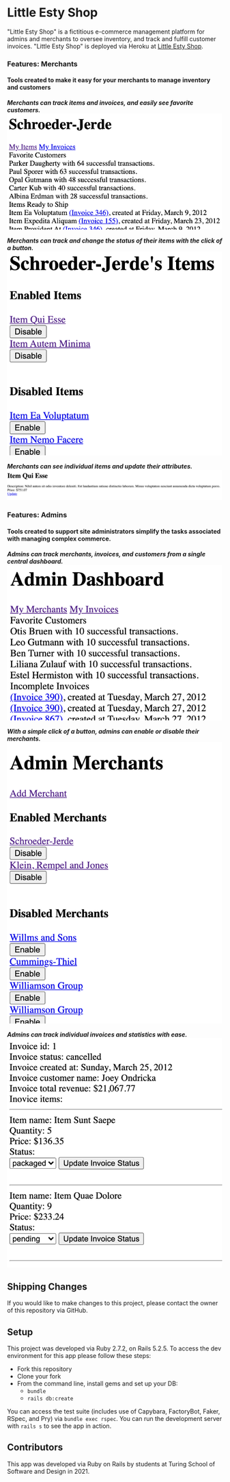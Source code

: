 # Little Esty Shop

"Little Esty Shop" is a fictitious e-commerce management platform for admins and merchants to oversee inventory, and track and fulfill customer invoices. "Little Esty Shop" is deployed via Heroku at [Little Esty Shop](https://rocky-tundra-78096.herokuapp.com/).

### Features: Merchants
#### Tools created to make it easy for your merchants to manage inventory and customers
**_Merchants can track items and invoices, and easily see favorite customers._**\
![Merchant Show Page](/app/assets/images/merchant_show.png)

**_Merchants can track and change the status of their items with the click of a button._**\
![Merchant Items Page](/app/assets/images/merchant_items_show.png)

**_Merchants can see individual items and update their attributes._**\
![Item Show Page](/app/assets/images/item_show.png)

### Features: Admins
#### Tools created to support site administrators simplify the tasks associated with managing complex commerce.
**_Admins can track merchants, invoices, and customers from a single central dashboard._**\
![Admin Dashboard](/app/assets/images/admin_dashboard.png)

**_With a simple click of a button, admins can enable or disable their merchants._**\
![Admin Merchants Show](/app/assets/images/admin_merchants_show.png)

**_Admins can track individual invoices and statistics with ease._**\
![Admin Invoices Show](/app/assets/images/admin_invoice_show.png)

## Shipping Changes
If you would like to make changes to this project, please contact the owner of this repository via GitHub.

## Setup

This project was developed via Ruby 2.7.2, on Rails 5.2.5. To access the dev environment for this app please follow these steps:
* Fork this repository
* Clone your fork
* From the command line, install gems and set up your DB:
    * `bundle`
    * `rails db:create`

You can access the test suite (includes use of Capybara, FactoryBot, Faker, RSpec, and Pry) via `bundle exec rspec`. You can run the development server
with `rails s` to see the app in action.

## Contributors
This app was developed via Ruby on Rails by students at Turing School of Software and Design in 2021.
